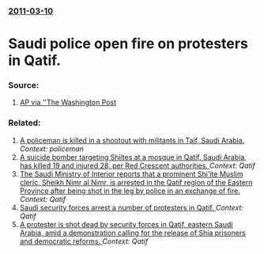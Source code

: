 ### [2011-03-10](/news/2011/03/10/index.md)

# Saudi police open fire on protesters in Qatif. 




### Source:

1. [AP via ''The Washington Post](http://www.washingtonpost.com/wp-dyn/content/article/2011/03/10/AR2011031003269.html)

### Related:

1. [ A policeman is killed in a shootout with militants in Taif, Saudi Arabia. ](/news/2016/05/8/a-policeman-is-killed-in-a-shootout-with-militants-in-taif-saudi-arabia.md) _Context: policeman_
2. [A suicide bomber targeting Shiites at a mosque in Qatif, Saudi Arabia, has killed 19 and injured 28, per Red Crescent authorities. ](/news/2015/05/22/a-suicide-bomber-targeting-shiites-at-a-mosque-in-qatif-saudi-arabia-has-killed-19-and-injured-28-per-red-crescent-authorities.md) _Context: Qatif_
3. [The Saudi Ministry of Interior reports that a prominent Shi'ite Muslim cleric, Sheikh Nimr al Nimr, is arrested in the Qatif region of the Eastern Province after being shot in the leg by police in an exchange of fire. ](/news/2012/07/8/the-saudi-ministry-of-interior-reports-that-a-prominent-shi-ite-muslim-cleric-sheikh-nimr-al-nimr-is-arrested-in-the-qatif-region-of-the-e.md) _Context: Qatif_
4. [Saudi security forces arrest a number of protesters in Qatif. ](/news/2012/07/27/saudi-security-forces-arrest-a-number-of-protesters-in-qatif.md) _Context: Qatif_
5. [A protester is shot dead by security forces in Qatif, eastern Saudi Arabia, amid a demonstration calling for the release of Shia prisoners and democratic reforms. ](/news/2012/02/10/a-protester-is-shot-dead-by-security-forces-in-qatif-eastern-saudi-arabia-amid-a-demonstration-calling-for-the-release-of-shia-prisoners-a.md) _Context: Qatif_
